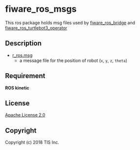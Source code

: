 # fiware_ros_msgs
This ros package holds msg files used by [fiware_ros_bridge](https://github.com/RoboticBase/fiware_ros_bridge) and [fiware_ros_turtlebot3_operator](https://github.com/RoboticBase/fiware_ros_turtlebot3_operator)

## Description

* [r_ros.msg](/msg/r_pos.msg)
    * a message file for the position of robot (`x`, `y`, `z`, `theta`)

## Requirement

**ROS kinetic**

## License

[Apache License 2.0](/LICENSE)

## Copyright
Copyright (c) 2018 TIS Inc.
